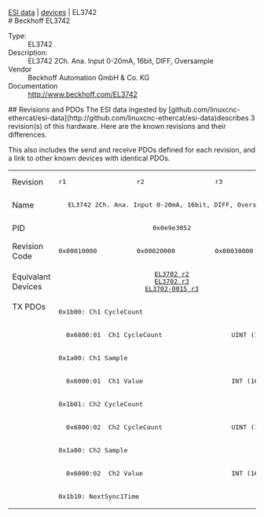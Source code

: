 <div class="nav"><a href="/esi-data">ESI data</a> | <a href="/esi-data/devices">devices</a> | EL3742</div>
#  Beckhoff EL3742

<dl>
  <dt>Type:</dt><dd>EL3742</dd>
  <dt>Description:</dt><dd>EL3742 2Ch. Ana. Input 0-20mA, 16bit, DIFF, Oversample</dd>
  <dt>Vendor</dt><dd>Beckhoff Automation GmbH & Co. KG</dd>
  <dt>Documentation</dt><dd><a href="http://www.beckhoff.com/EL3742">http://www.beckhoff.com/EL3742</a></dd>
</dl>
## Revisions and PDOs
The ESI data ingested by [github.com/linuxcnc-ethercat/esi-data](http://github.com/linuxcnc-ethercat/esi-data)describes 3 revision(s) of this hardware.  Here are the known revisions and their differences.

This also includes the send and receive PDOs defined for each revision, and a link to other known devices with identical PDOs.

<table>
<tr >
<td class="first">Revision</td>
<td ><pre>r1</pre></td>
<td ><pre>r2</pre></td>
<td ><pre>r3</pre></td>
</tr>
<tr >
<td class="first">Name</td>
<td  colspan=3 align="center"><pre>EL3742 2Ch. Ana. Input 0-20mA, 16bit, DIFF, Oversample</pre></td>
</tr>
<tr >
<td class="first">PID</td>
<td  colspan=3 align="center"><pre>0x0e9e3052</pre></td>
</tr>
<tr >
<td class="first">Revision Code</td>
<td ><pre>0x00010000</pre></td>
<td ><pre>0x00020000</pre></td>
<td ><pre>0x00030000</pre></td>
</tr>
<tr >
<td class="first">Equivalant Devices</td>
<td  colspan=3 align="center"><pre><a href="EL3702">EL3702 r2</a><br/><a href="EL3702">EL3702 r3</a><br/><a href="EL3702-0015">EL3702-0015 r3</a></pre></td>
</tr>
<tr class="txpdo pdosection">
<td class="first" rowspan=9 valign=top>TX PDOs</td>
<td colspan=3 align="left"><pre>0x1b00: Ch1 CycleCount</pre></td>
<td></td>
</tr>
<tr class="txpdo">
<td  colspan=3 align="left"><pre>  0x6800:01  Ch1 CycleCount                  UINT (16 bits)</pre></td>
</tr>
<tr class="txpdo pdosection">
<td  colspan=3 align="left"><pre>0x1a00: Ch1 Sample</pre></td>
</tr>
<tr class="txpdo">
<td  colspan=3 align="left"><pre>  0x6000:01  Ch1 Value                       INT (16 bits)</pre></td>
</tr>
<tr class="txpdo pdosection">
<td  colspan=3 align="left"><pre>0x1b01: Ch2 CycleCount</pre></td>
</tr>
<tr class="txpdo">
<td  colspan=3 align="left"><pre>  0x6800:02  Ch2 CycleCount                  UINT (16 bits)</pre></td>
</tr>
<tr class="txpdo pdosection">
<td  colspan=3 align="left"><pre>0x1a80: Ch2 Sample</pre></td>
</tr>
<tr class="txpdo">
<td  colspan=3 align="left"><pre>  0x6000:02  Ch2 Value                       INT (16 bits)</pre></td>
</tr>
<tr class="txpdo pdosection">
<td  colspan=3 align="left"><pre>0x1b10: NextSync1Time</pre></td>
</tr>
</table>
